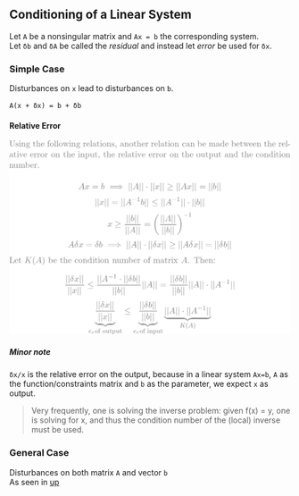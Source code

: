 ## Conditioning of a Linear System
Let `A` be a nonsingular matrix and `Ax = b` the corresponding system.  
Let `δb` and `δA` be called the *residual* and instead let *error* be used for `δx`.  
### Simple Case
Disturbances on `x` lead to disturbances on `b`.  
```vim
A(x + δx) = b + δb
```  
#### Relative Error
![#re](/img/ka.png)
##### Minor note
`δx/x` is the relative error on the output, because in a linear system `Ax=b`, `A` as the function/constraints matrix and `b` as the parameter, we expect `x` as output.  
> Very frequently, one is solving the inverse problem: given f(x) = y, one is solving for x, and thus the condition number of the (local) inverse must be used.

### General Case
Disturbances on both matrix `A` and vector `b`  
As seen in [up](#relative-error)
